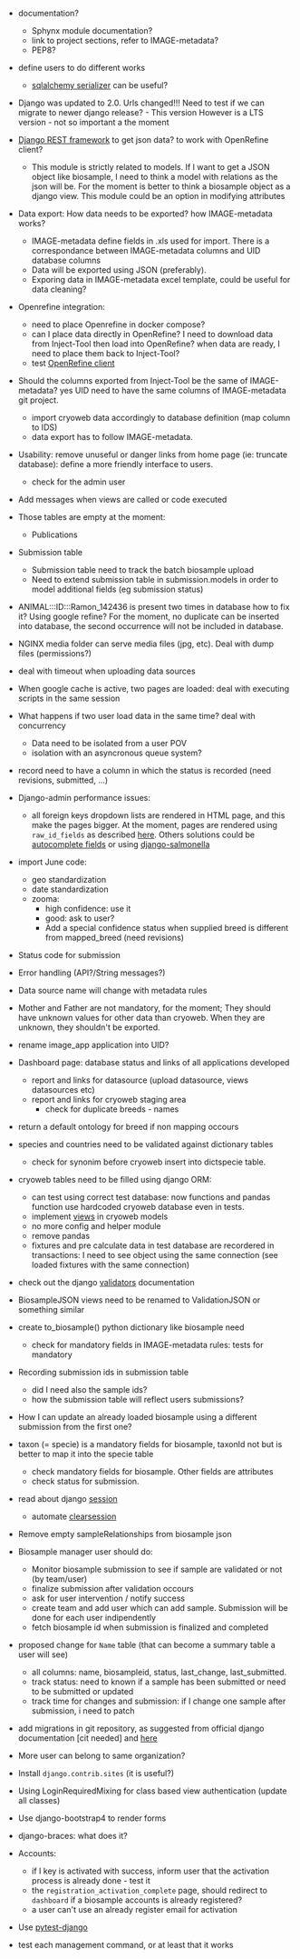 
* documentation?
  - Sphynx module documentation?
  - link to project sections, refer to IMAGE-metadata?
  - PEP8?

* define users to do different works
  - [sqlalchemy serializer](https://stackoverflow.com/questions/2786664/how-to-create-and-restore-a-backup-from-sqlalchemy)
    can be useful?

* Django was updated to 2.0. Urls changed!!! Need to test if we can migrate to newer
  django release? - This version However is a LTS version - not so important a the moment

* [Django REST framework](http://www.django-rest-framework.org/) to get json data?
  to work with OpenRefine client?
  - This module is strictly related to models. If I want to get a JSON object like
    biosample, I need to think a model with relations as the json will be. For the
    moment is better to think a biosample object as a django view. This module could
    be an option in modifying attributes

* Data export: How data needs to be exported? how IMAGE-metadata works?
  - IMAGE-metadata define fields in .xls used for import. There is a correspondance
    between IMAGE-metadata columns and UID database columns
  - Data will be exported using JSON (preferably).
  - Exporing data in IMAGE-metadata excel template, could be useful for data
    cleaning?

* Openrefine integration:
  - need to place Openrefine in docker compose?
  - can I place data directly in OpenRefine? I need to download data from Inject-Tool
    then load into OpenRefine? when data are ready, I need to place them back to Inject-Tool?
  - test [OpenRefine client](https://github.com/OpenRefine/refine-client-py)

* Should the columns exported from Inject-Tool be the same of IMAGE-metadata? yes
  UID need to have the same columns of IMAGE-metadata git project.
  - import cryoweb data accordingly to database definition (map column to IDS)
  - data export has to follow IMAGE-metadata.

* Usability: remove unuseful or danger links from home page (ie: truncate database):
  define a more friendly interface to users.
  - check for the admin user

* Add messages when views are called or code executed

* Those tables are empty at the moment:
  - Publications

* Submission table
  - Submission table need to track the batch biosample upload
  - Need to extend submission table in submission.models in order to model
    additional fields (eg submission status)

* ANIMAL:::ID:::Ramon_142436 is present two times in database how to fix it?
  Using google refine? For the moment, no duplicate can be inserted into database,
  the second occurrence will not be included in database.

* NGINX media folder can serve media files (jpg, etc). Deal with dump files (permissions?)

* deal with timeout when uploading data sources

* When google cache is active, two pages are loaded: deal with executing scripts in
  the same session

* What happens if two user load data in the same time? deal with concurrency
  - Data need to be isolated from a user POV
  - isolation with an asyncronous queue system?

* record need to have a column in which the status is recorded (need revisions,
  submitted, ...)

* Django-admin performance issues:
  - all foreign keys dropdown lists are rendered in HTML page, and this make the
  pages bigger. At the moment, pages are rendered using `raw_id_fields` as described
  [here](https://books.agiliq.com/projects/django-admin-cookbook/en/latest/many_fks.html).
  Others solutions could be [autocomplete fields](http://django-extensions.readthedocs.io/en/latest/admin_extensions.html?highlight=ForeignKeyAutocompleteAdmin)
  or using [django-salmonella](https://github.com/lincolnloop/django-dynamic-raw-id)

* import June code:
  - geo standardization
  - date standardization
  - zooma:
    - high confidence: use it
    - good: ask to user?
    - Add a special confidence status when supplied breed is different from
      mapped_breed (need revisions)

* Status code for submission

* Error handling (API?/String messages?)

* Data source name will change with metadata rules

* Mother and Father are not mandatory, for the moment; They should have unknown
  values for other data than cryoweb. When they are unknown, they shouldn't be
  exported.

* rename image_app application into UID?

* Dashboard page: database status and links of all applications developed
  - report and links for datasource (upload datasource, views datasources etc)
  - report and links for cryoweb staging area
    - check for duplicate breeds - names

* return a default ontology for breed if non mapping occours

* species and countries need to be validated against dictionary tables
  - check for synonim before cryoweb insert into dictspecie table.

* cryoweb tables need to be filled using django ORM:
  - can test using correct test database: now functions and pandas function use
    hardcoded cryoweb database even in tests.
  - implement [views](https://blog.rescale.com/using-database-views-in-django-orm/) in cryoweb models
  - no more config and helper module
  - remove pandas
  - fixtures and pre calculate data in test database are recordered in transactions:
    I need to see object using the same connection (see loaded fixtures with
    the same connection)

* check out the django [validators](https://docs.djangoproject.com/en/1.11/ref/validators/)
  documentation

* BiosampleJSON views need to be renamed to ValidationJSON or something similar

* create to_biosample() python dictionary like biosample need
  - check for mandatory fields in IMAGE-metadata rules: tests for mandatory

* Recording submission ids in submission table
  - did I need also the sample ids?
  - how the submission table will reflect users submissions?

* How I can update an already loaded biosample using a different submission from
  the first one?

* taxon (= specie) is a mandatory fields for biosample, taxonId not but is better
  to map it into the specie table
  - check mandatory fields for biosample. Other fields are attributes
  - check status for submission.

* read about django [session](https://docs.djangoproject.com/en/1.11/topics/http/sessions/)
  - automate [clearsession](https://docs.djangoproject.com/en/1.11/topics/http/sessions/#clearing-the-session-store)

* Remove empty sampleRelationships from biosample json

* Biosample manager user should do:
  - Monitor biosample submission to see if sample are validated or not (by team/user)
  - finalize submission after validation occours
  - ask for user intervention / notify success
  - create team and add user which can add sample. Submission will be done for
    each user indipendently
  - fetch biosample id when submission is finalized and completed

* proposed change for `Name` table (that can become a summary table a user will see)
  - all columns: name, biosampleid, status, last_change, last_submitted.
  - track status: need to known if a sample has been submitted or need to be submitted
    or updated
  - track time for changes and submission: if I change one sample after submission,
    i need to patch

* add migrations in git repository, as suggested from official django documentation
  [cit needed] and [here](https://stackoverflow.com/questions/28035119/should-i-be-adding-the-django-migration-files-in-the-gitignore-file)

* More user can belong to same organization?

* Install `django.contrib.sites` (it is useful?)

* Using LoginRequiredMixing for class based view authentication (update all classes)

* Use django-bootstrap4 to render forms

* django-braces: what does it?

* Accounts:
  - if I key is activated with success, inform user that the activation
    process is already done - test it
  - the `registration_activation_complete` page, should redirect to `dashboard` if
    a biosample accounts is already registered?
  - a user can't use an already register email for activation

* Use [pytest-django](https://pytest-django.readthedocs.io/en/latest/)

* test each management command, or at least that it works
